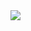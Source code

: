 <img src="https://capsule-render.vercel.app/api?type=waving&color=auto&height=200&section=header&text=MyoungChae Github!&fontSize=60" />
